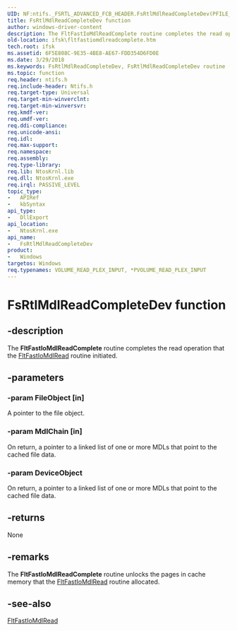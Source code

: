 ```yaml
---
UID: NF:ntifs._FSRTL_ADVANCED_FCB_HEADER.FsRtlMdlReadCompleteDev(PFILE_OBJECT,PMDL,PDEVICE_OBJECT)
title: FsRtlMdlReadCompleteDev function
author: windows-driver-content
description: The FltFastIoMdlReadComplete routine completes the read operation that the FltFastIoMdlRead routine initiated.
old-location: ifsk\fltfastiomdlreadcomplete.htm
tech.root: ifsk
ms.assetid: 6F5E808C-9E35-4BE8-AE67-FDD354D6FD0E
ms.date: 3/29/2018
ms.keywords: FsRtlMdlReadCompleteDev, FsRtlMdlReadCompleteDev routine [Installable File System Drivers], fltkernel/FsRtlMdlReadCompleteDev, ifsk.fltfastiomdlreadcomplete
ms.topic: function
req.header: ntifs.h
req.include-header: Ntifs.h
req.target-type: Universal
req.target-min-winverclnt:
req.target-min-winversvr:
req.kmdf-ver:
req.umdf-ver:
req.ddi-compliance:
req.unicode-ansi:
req.idl:
req.max-support:
req.namespace:
req.assembly:
req.type-library:
req.lib: NtosKrnl.lib
req.dll: NtosKrnl.exe
req.irql: PASSIVE_LEVEL
topic_type:
-	APIRef
-	kbSyntax
api_type:
-	DllExport
api_location:
-	NtosKrnl.exe
api_name:
-	FsRtlMdlReadCompleteDev
product:
-	Windows
targetos: Windows
req.typenames: VOLUME_READ_PLEX_INPUT, *PVOLUME_READ_PLEX_INPUT
---
```


# FsRtlMdlReadCompleteDev function


## -description


The <b>FltFastIoMdlReadComplete</b> routine completes the read operation that the <a href="https://msdn.microsoft.com/library/windows/hardware/hh706188">FltFastIoMdlRead</a> routine initiated.


## -parameters




### -param FileObject [in]

A pointer to the file object.


### -param MdlChain [in]

On return, a pointer to a linked list of one or more MDLs that point to the cached file data.


### -param DeviceObject

<p>On return, a pointer to a linked list of one or more MDLs that point to the cached file data.</p>




## -returns



None




## -remarks



The <b>FltFastIoMdlReadComplete</b> routine unlocks the pages in cache memory that the <a href="https://msdn.microsoft.com/library/windows/hardware/hh706188">FltFastIoMdlRead</a> routine allocated.




## -see-also




<a href="https://msdn.microsoft.com/library/windows/hardware/hh706188">FltFastIoMdlRead</a>
 

 

